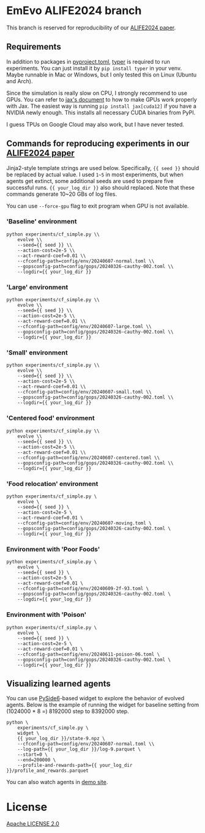 # EmEvo ALIFE2024 branch

This branch is reserved for reproducibility of our [ALIFE2024 paper](https://arxiv.org/abs/2406.15016).

## Requirements
In addition to packages in [pyproject.toml](./pyproject.toml), [typer](https://typer.tiangolo.com/) is required to run experiments.
You can just install it by `pip install typer` in your venv.
Maybe runnable in Mac or Windows, but I only tested this on Linux (Ubuntu and Arch).

Since the simulation is really slow on CPU, I strongly recommend to use GPUs.
You can refer to [jax's document](https://jax.readthedocs.io/en/latest/installation.html) to how to make GPUs work properly with Jax.
The easiest way is running `pip install jax[cuda12]` if you have a NVIDIA newly enough.
This installs all necessary CUDA binaries from PyPI.

I guess TPUs on Google Cloud may also work, but I have never tested.

## Commands for reproducing experiments in our [ALIFE2024 paper](https://arxiv.org/abs/2406.15016)

Jinja2-style template strings are used below.
Specifically, `{{ seed }}` should be replaced by actual value.
I used `1~5` in most experiments, but when agents get extinct, some additional seeds are used to prepare five successful runs.
`{{ your_log_dir }}` also should replaced.
Note that these commands generate 10~20 GBs of log files.

You can use `--force-gpu` flag to exit program when GPU is not available.

### 'Baseline' environment

```
python experiments/cf_simple.py \\
    evolve \\
    --seed={{ seed }} \\
    --action-cost=2e-5 \\
    --act-reward-coef=0.01 \\
    --cfconfig-path=config/env/20240607-normal.toml \\
    --gopsconfig-path=config/gops/20240326-cauthy-002.toml \\
    --logdir={{ your_log_dir }}
```

### 'Large' environment

```
python experiments/cf_simple.py \\
    evolve \\
    --seed={{ seed }} \\
    --action-cost=2e-5 \\
    --act-reward-coef=0.01 \\
    --cfconfig-path=config/env/20240607-large.toml \\
    --gopsconfig-path=config/gops/20240326-cauthy-002.toml \\
    --logdir={{ your_log_dir }}
```

### 'Small' environment

```
python experiments/cf_simple.py \\
    evolve \\
    --seed={{ seed }} \\
    --action-cost=2e-5 \\
    --act-reward-coef=0.01 \\
    --cfconfig-path=config/env/20240607-small.toml \\
    --gopsconfig-path=config/gops/20240326-cauthy-002.toml \\
    --logdir={{ your_log_dir }}
```

### 'Centered food' environment

```
python experiments/cf_simple.py \\
    evolve \\
    --seed={{ seed }} \\
    --action-cost=2e-5 \\
    --act-reward-coef=0.01 \\
    --cfconfig-path=config/env/20240607-centered.toml \\
    --gopsconfig-path=config/gops/20240326-cauthy-002.toml \\
    --logdir={{ your_log_dir }}
```


### 'Food relocation' environment

```
python experiments/cf_simple.py \
    evolve \
    --seed={{ seed }} \
    --action-cost=2e-5 \
    --act-reward-coef=0.01 \
    --cfconfig-path=config/env/20240607-moving.toml \
    --gopsconfig-path=config/gops/20240326-cauthy-002.toml \
    --logdir={{ your_log_dir }}
```

### Environment with 'Poor Foods'

```
python experiments/cf_simple.py \
    evolve \
    --seed={{ seed }} \
    --action-cost=2e-5 \
    --act-reward-coef=0.01 \
    --cfconfig-path=config/env/20240609-2f-93.toml \
    --gopsconfig-path=config/gops/20240326-cauthy-002.toml \
    --logdir={{ your_log_dir }}
```

### Environment with 'Poison'

```
python experiments/cf_simple.py \
    evolve \
    --seed={{ seed }} \
    --action-cost=2e-5 \
    --act-reward-coef=0.01 \
    --cfconfig-path=config/env/20240611-poison-06.toml \
    --gopsconfig-path=config/gops/20240326-cauthy-002.toml \
    --logdir={{ your_log_dir }}
```

## Visualizing learned agents

You can use [PySide6](https://pypi.org/project/PySide6/)-based widget to explore the behavior of evolved agents.
Below is the example of running the widget for baseline setting from (1024000 * 8 =) 8192000 step to 8392000 step.

```
python \
    experiments/cf_simple.py \
    widget \
    {{ your_log_dir }}/state-9.npz \
    --cfconfig-path=config/env/20240607-normal.toml \\
    --log-path={{ your_log_dir }}/log-9.parquet \
    --start=0 \
    --end=200000 \
    --profile-and-rewards-path={{ your_log_dir }}/profile_and_rewards.parquet
```

You can also watch agents in [demo site](https://emevo-alife2024.pages.dev/).

# License
[Apache LICENSE 2.0](./LICENSE)

